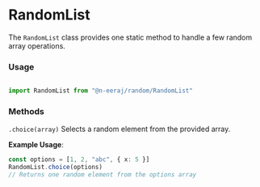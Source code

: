 # RandomList

The `RandomList` class provides one static method to handle a few random array operations.

### Usage
```ts

import RandomList from "@n-eeraj/random/RandomList"
```

### Methods

`.choice(array)`
Selects a random element from the provided array.

**Example Usage**:
```ts
const options = [1, 2, "abc", { x: 5 }]
RandomList.choice(options)
// Returns one random element from the options array
```
<br />
